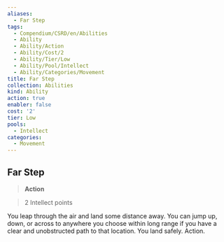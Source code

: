 ```yaml
---
aliases:
  - Far Step
tags:
  - Compendium/CSRD/en/Abilities
  - Ability
  - Ability/Action
  - Ability/Cost/2
  - Ability/Tier/Low
  - Ability/Pool/Intellect
  - Ability/Categories/Movement
title: Far Step
collection: Abilities
kind: Ability
action: true
enabler: false
cost: '2'
tier: Low
pools:
  - Intellect
categories:
  - Movement
---
```

## Far Step    
>**Action**    
>2 Intellect points  
    
You leap through the air and land some distance away. You can jump up, down, or across to anywhere you choose within long range if you have a clear and unobstructed path to that location. You land safely. Action.